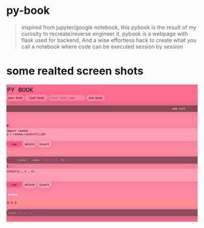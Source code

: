 # py-book
> inspired from jupyter/google notebook,
> this pybook is the result of my curosity to recreate/reverse engineer it.
> pybook is a webpage with flask used for backend,
> And a wise effortless hack to create what you call a notebook where code can be executed session by session

# some realted screen shots
![mainscreen](https://github.com/green-gray-gaurav/py-book/blob/main/py_book_trash.png)
